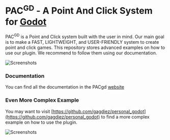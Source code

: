 # PAC<sup>GD</sup> - A Point And Click System for [Godot](https://godotengine.org/)

PAC<sup>GD</sup> is a Point and Click system built with the user in mind. Our main goal is to make a FAST, LIGHTWEIGHT, and USER-FRIENDLY system to create point and click games. This repository stores advanced examples on how to use our plugin. We recommend to follow them using our documentation.

![Screenshots](https://github.com/gagdiez/PACgd/blob/main/thumbnails/scene.png)


### Documentation
You can find all the documentation in the PACgd [website](https://gagdiez.github.io/PACgd/)

### Even More Complex Example
You may want to visit [https://github.com/gagdiez/personal_godot](https://github.com/gagdiez/personal_godot) to find a more complex example on how to use the plugin.

![Screenshots](https://github.com/gagdiez/personal_godot/blob/master/addons/screenshots.png)
